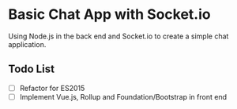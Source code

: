 # Basic Chat App with Socket.io

Using Node.js in the back end and Socket.io to create a simple chat application.

## Todo List

- [ ] Refactor for ES2015
- [ ] Implement Vue.js, Rollup and Foundation/Bootstrap in front end
